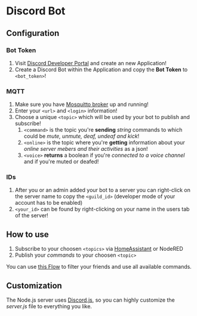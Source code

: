 # Discord Bot

## Configuration

### Bot Token

1. Visit [Discord Developer Portal](https://discord.com/developers/applications) and create an new Application!
2. Create a Discord Bot within the Application and copy the **Bot Token** to `<bot_token>`!

### MQTT

1. Make sure you have [Mosquitto broker](https://github.com/home-assistant/addons/tree/master/mosquitto) up and running!
2. Enter your `<url>` and `<login>` information!
3. Choose a unique `<topic>` which will be used by your bot to publish and subscribe!
   1. `<command>` is the topic you're **sending** _string_ commands to which could be _mute, unmute, deaf, undeaf and kick_!
   2. `<online>` is the topic where you're **getting** information about your _online server mebers and their activities_ as a json!
   3. `<voice>` **returns** a boolean if you're _connected to a voice channel_ and if you're muted or deafed!

### IDs

1. After you or an admin added your bot to a server you can right-click on the server name to copy the `<guild_id>` (developer mode of your account has to be enabled)
2. `<your_id>` can be found by right-clicking on your name in the users tab of the server!

## How to use

1. Subscribe to your choosen `<topics>` via [HomeAssistant](https://www.home-assistant.io/integrations/sensor.mqtt/) or NodeRED
2. Publish your _commands_ to your choosen `<topic>`

You can use [this Flow](https://gist.github.com/kjell5317/530394d028383119e9523e777d2ac1ce) to filter your friends and use all available commands.

## Customization

The Node.js server uses [Discord.js](https://discord.js.org/#/), so you can highly customize the _server.js_ file to everything you like.
